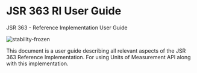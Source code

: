 # JSR 363 RI User Guide
JSR 363 - Reference Implementation User Guide

![stability-frozen](https://img.shields.io/badge/stability-locked-blue.svg)

This document is a user guide describing all relevant aspects of the JSR 363 Reference Implementation. For using Units of Measurement API along with this implementation.
